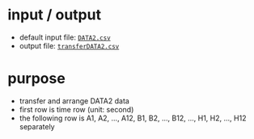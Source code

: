 # input / output
* default input file: [`DATA2.csv`](DATA2.csv)
* output file: [`transferDATA2.csv`](transferDATA2.csv)

# purpose
* transfer and arrange DATA2 data
* first row is time row (unit: second)
* the following row is A1, A2, ..., A12, B1, B2, ..., B12, ..., H1, H2, ..., H12 separately
